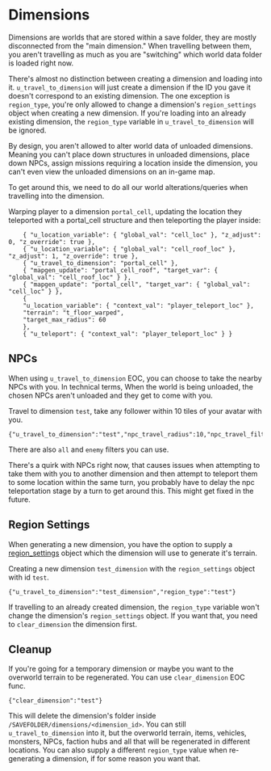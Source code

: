 # Dimensions
Dimensions are worlds that are stored within a save folder, they are mostly disconnected from the "main dimension." 
When travelling between them, you aren't travelling as much as you are "switching" which world data folder is loaded right now.

There's almost no distinction between creating a dimension and loading into it. `u_travel_to_dimension` will just create a dimension if the ID you gave it doesn't correspond to an existing dimension.
The one exception is `region_type`, you're only allowed to change a dimension's `region_settings` object when creating a new dimension. If you're loading into an already existing dimension, the `region_type` variable in `u_travel_to_dimension` will be ignored.  

By design, you aren't allowed to alter world data of unloaded dimensions. Meaning you can't place down structures in unloaded dimensions, place down NPCs, assign missions requiring a location inside the dimension, you can't even view the unloaded dimensions on an in-game map.

To get around this, we need to do all our world alterations/queries when travelling into the dimension.

Warping player to a dimension `portal_cell`, updating the location they teleported with a portal_cell structure and then teleporting the player inside:
```jsonc
    { "u_location_variable": { "global_val": "cell_loc" }, "z_adjust": 0, "z_override": true },
    { "u_location_variable": { "global_val": "cell_roof_loc" }, "z_adjust": 1, "z_override": true },
    { "u_travel_to_dimension": "portal_cell" },
    { "mapgen_update": "portal_cell_roof", "target_var": { "global_val": "cell_roof_loc" } },
    { "mapgen_update": "portal_cell", "target_var": { "global_val": "cell_loc" } },
    {
    "u_location_variable": { "context_val": "player_teleport_loc" },
    "terrain": "t_floor_warped",
    "target_max_radius": 60
    },
    { "u_teleport": { "context_val": "player_teleport_loc" } }
```

## NPCs

When using `u_travel_to_dimension` EOC, you can choose to take the nearby NPCs with you. In technical terms, When the world is being unloaded, the chosen NPCs aren't unloaded and they get to come with you.

Travel to dimension `test`, take any follower within 10 tiles of your avatar with you.
```jsonc
{"u_travel_to_dimension":"test","npc_travel_radius":10,"npc_travel_filter":"follower"}
```
There are also `all` and `enemy` filters you can use.

There's a quirk with NPCs right now, that causes issues when attempting to take them with you to another dimension and then attempt to teleport them to some location within the same turn, you probably have to delay the npc teleportation stage by a turn to get around this. This might get fixed in the future.

## Region Settings

When generating a new dimension, you have the option to supply a [region_settings](REGION_SETTINGS.md) object which the dimension will use to generate it's terrain.

Creating a new dimension `test_dimension` with the `region_settings` object with id `test`.
```jsonc
{"u_travel_to_dimension":"test_dimension","region_type":"test"}
```

If travelling to an already created dimension, the `region_type` variable won't change the dimension's `region_settings` object. If you want that, you need to `clear_dimension` the dimension first.
## Cleanup

If you're going for a temporary dimension or maybe you want to the overworld terrain to be regenerated. You can use `clear_dimension` EOC func.

```jsonc
{"clear_dimension":"test"}
```

This will delete the dimension's folder inside `/SAVEFOLDER/dimensions/<dimension_id>`.
You can still `u_travel_to_dimension` into it, but the overworld terrain, items, vehicles, monsters, NPCs, faction hubs and all that will be regenerated in different locations.
You can also supply a different `region_type` value when re-generating a dimension, if for some reason you want that.